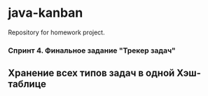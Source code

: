 # java-kanban
Repository for homework project.

### Спринт 4. Финальное задание "Трекер задач"

## Хранение всех типов задач в одной Хэш-таблице